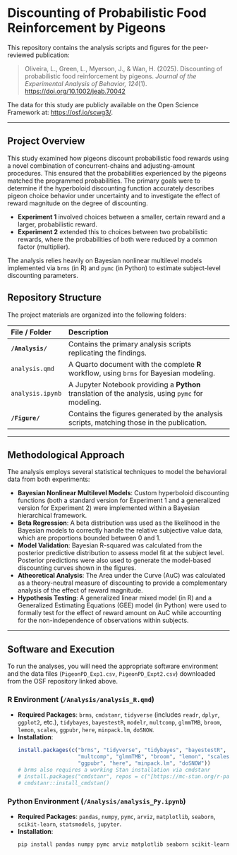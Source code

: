 # Discounting of Probabilistic Food Reinforcement by Pigeons

This repository contains the analysis scripts and figures for the peer-reviewed publication:

> Oliveira, L., Green, L., Myerson, J., & Wan, H. (2025). Discounting of probabilistic food reinforcement by pigeons. *Journal of the Experimental Analysis of Behavior, 124*(1). https://doi.org/10.1002/jeab.70042

The data for this study are publicly available on the Open Science Framework at: <https://osf.io/scwg3/>.

---

## Project Overview

This study examined how pigeons discount probabilistic food rewards using a novel combination of concurrent-chains and adjusting-amount procedures. This ensured that the probabilities experienced by the pigeons matched the programmed probabilities. The primary goals were to determine if the hyperboloid discounting function accurately describes pigeon choice behavior under uncertainty and to investigate the effect of reward magnitude on the degree of discounting.

* **Experiment 1** involved choices between a smaller, certain reward and a larger, probabilistic reward.
* **Experiment 2** extended this to choices between two probabilistic rewards, where the probabilities of both were reduced by a common factor (multiplier).

The analysis relies heavily on Bayesian nonlinear multilevel models implemented via `brms` (in R) and `pymc` (in Python) to estimate subject-level discounting parameters.

## Repository Structure

The project materials are organized into the following folders:

| File / Folder | Description |
| :--- | :--- |
| **`/Analysis/`** | Contains the primary analysis scripts replicating the findings. |
| `analysis.qmd` | A Quarto document with the complete **R** workflow, using `brms` for Bayesian modeling. |
| `analysis.ipynb` | A Jupyter Notebook providing a **Python** translation of the analysis, using `pymc` for modeling. |
| **`/Figure/`** | Contains the figures generated by the analysis scripts, matching those in the publication. |

---

## Methodological Approach

The analysis employs several statistical techniques to model the behavioral data from both experiments:

* **Bayesian Nonlinear Multilevel Models**: Custom hyperboloid discounting functions (both a standard version for Experiment 1 and a generalized version for Experiment 2) were implemented within a Bayesian hierarchical framework.
* **Beta Regression**: A beta distribution was used as the likelihood in the Bayesian models to correctly handle the relative subjective value data, which are proportions bounded between 0 and 1.
* **Model Validation**: Bayesian R-squared was calculated from the posterior predictive distribution to assess model fit at the subject level. Posterior predictions were also used to generate the model-based discounting curves shown in the figures.
* **Atheoretical Analysis**: The Area under the Curve (AuC) was calculated as a theory-neutral measure of discounting to provide a complementary analysis of the effect of reward magnitude.
* **Hypothesis Testing**: A generalized linear mixed model (in R) and a Generalized Estimating Equations (GEE) model (in Python) were used to formally test for the effect of reward amount on AuC while accounting for the non-independence of observations within subjects.

---

## Software and Execution

To run the analyses, you will need the appropriate software environment and the data files (`PigeonPD_Exp1.csv`, `PigeonPD_Expt2.csv`) downloaded from the OSF repository linked above.

### R Environment (`/Analysis/analysis_R.qmd`)

* **Required Packages**: `brms`, `cmdstanr`, `tidyverse` (includes `readr`, `dplyr`, `ggplot2`, etc.), `tidybayes`, `bayestestR`, `modelr`, `multcomp`, `glmmTMB`, `broom`, `lemon`, `scales`, `ggpubr`, `here`, `minpack.lm`, `doSNOW`.
* **Installation**:
    ```R
    install.packages(c("brms", "tidyverse", "tidybayes", "bayestestR", "modelr", 
                       "multcomp", "glmmTMB", "broom", "lemon", "scales", 
                       "ggpubr", "here", "minpack.lm", "doSNOW"))
    # brms also requires a working Stan installation via cmdstanr
    # install.packages("cmdstanr", repos = c("[https://mc-stan.org/r-packages/](https://mc-stan.org/r-packages/)", getOption("repos")))
    # cmdstanr::install_cmdstan()
    ```

### Python Environment (`/Analysis/analysis_Py.ipynb`)

* **Required Packages**: `pandas`, `numpy`, `pymc`, `arviz`, `matplotlib`, `seaborn`, `scikit-learn`, `statsmodels`, `jupyter`.
* **Installation**:
    ```bash
    pip install pandas numpy pymc arviz matplotlib seaborn scikit-learn statsmodels jupyter
    ```
